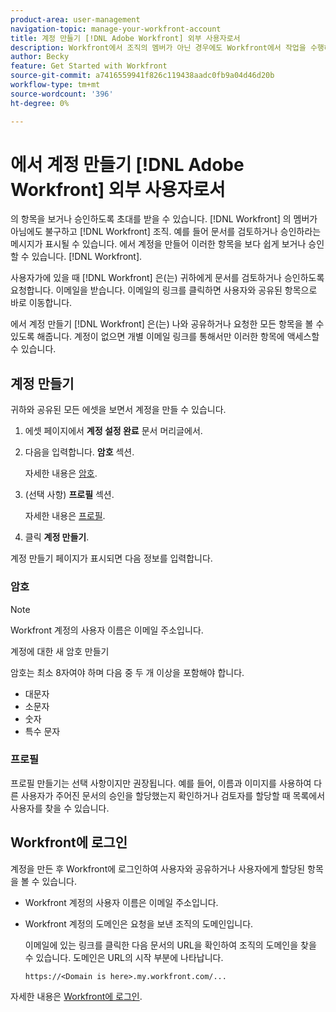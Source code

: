 ```yaml
---
product-area: user-management
navigation-topic: manage-your-workfront-account
title: 계정 만들기 [!DNL Adobe Workfront] 외부 사용자로서
description: Workfront에서 조직의 멤버가 아닌 경우에도 Workfront에서 작업을 수행해야 할 수 있습니다. Workfront에서 계정을 만들면 이 작업을 보다 쉽게 수행할 수 있습니다.
author: Becky
feature: Get Started with Workfront
source-git-commit: a7416559941f826c119438aadc0fb9a04d46d20b
workflow-type: tm+mt
source-wordcount: '396'
ht-degree: 0%

---
```


# 에서 계정 만들기 [!DNL Adobe Workfront] 외부 사용자로서

의 항목을 보거나 승인하도록 초대를 받을 수 있습니다. [!DNL Workfront] 의 멤버가 아님에도 불구하고 [!DNL Workfront] 조직. 예를 들어 문서를 검토하거나 승인하라는 메시지가 표시될 수 있습니다. 에서 계정을 만들어 이러한 항목을 보다 쉽게 보거나 승인할 수 있습니다. [!DNL Workfront].

사용자가에 있을 때 [!DNL Workfront] 은(는) 귀하에게 문서를 검토하거나 승인하도록 요청합니다. <!--or shares a Workfront object such as a report or Board with you, -->이메일을 받습니다. 이메일의 링크를 클릭하면 사용자와 공유된 항목으로 바로 이동합니다.

에서 계정 만들기 [!DNL Workfront] 은(는) 나와 공유하거나 요청한 모든 항목을 볼 수 있도록 해줍니다. 계정이 없으면 개별 이메일 링크를 통해서만 이러한 항목에 액세스할 수 있습니다.

## 계정 만들기

귀하와 공유된 모든 에셋을 보면서 계정을 만들 수 있습니다.

1. 에셋 페이지에서 **계정 설정 완료** 문서 머리글에서.

1. 다음을 입력합니다. **암호** 섹션.

   자세한 내용은 [암호](#password).

1. (선택 사항) **프로필** 섹션.

   자세한 내용은 [프로필](#profile).

1. 클릭 **계정 만들기**.


계정 만들기 페이지가 표시되면 다음 정보를 입력합니다.

### 암호

>[!NOTE]
>
>Workfront 계정의 사용자 이름은 이메일 주소입니다.

계정에 대한 새 암호 만들기

암호는 최소 8자여야 하며 다음 중 두 개 이상을 포함해야 합니다.

* 대문자
* 소문자
* 숫자
* 특수 문자

### 프로필

프로필 만들기는 선택 사항이지만 권장됩니다. 예를 들어, 이름과 이미지를 사용하여 다른 사용자가 주어진 문서의 승인을 할당했는지 확인하거나 검토자를 할당할 때 목록에서 사용자를 찾을 수 있습니다.

## Workfront에 로그인

계정을 만든 후 Workfront에 로그인하여 사용자와 공유하거나 사용자에게 할당된 항목을 볼 수 있습니다.

* Workfront 계정의 사용자 이름은 이메일 주소입니다.
* Workfront 계정의 도메인은 요청을 보낸 조직의 도메인입니다.

  이메일에 있는 링크를 클릭한 다음 문서의 URL을 확인하여 조직의 도메인을 찾을 수 있습니다. 도메인은 URL의 시작 부분에 나타납니다.

  `https://<Domain is here>.my.workfront.com/...`

자세한 내용은 [Workfront에 로그인](/help/quicksilver/workfront-basics/manage-your-account-and-profile/managing-your-workfront-account/log-in-to-workfront.md).
